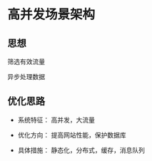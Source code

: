 # 高并发场景架构

## 思想 

   筛选有效流量
   
   异步处理数据


## 优化思路

   * 系统特征： 高并发，大流量
   
   * 优化方向： 提高网站性能，保护数据库
   
   * 具体措施： 静态化，分布式，缓存，消息队列
